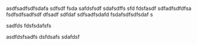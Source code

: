 asdfsadfsdfsdafa
sdfsdf
fsda
safdsfsdf
sdafsdffs
sfd
fdsfasdf
sdfadfsdfdfsa
fsdfsdfsadfsdf
dfsadf
sdfdaf
sdfsadfsdafd
fsdafsdfsdfsdaf
s


sadfds
fdsfsdafsfs


asdfdsfsadfs
dsfdsafs
sdafdsf
